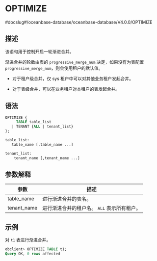 OPTIMIZE 
=============================
#docslug#/oceanbase-database/oceanbase-database/V4.0.0/OPTIMIZE


描述 
-----------------------

该语句用于控制开启一轮渐进合并。

渐进合并的轮数由表的 `progressive_merge_num` 决定，如果没有为表配置 `progressive_merge_num`，则会使用租户的默认值。

* 对于租户级合并，仅 sys 租户中可以对其他业务租户发起合并。

  

* 对于表级合并，可以在业务租户对本租户的表发起合并。

  




语法 
-----------------------

```sql
OPTIMIZE {
     TABLE table_list
   | TENANT {ALL | tenant_list}
};

table_list:
   table_name [,table_name ...]

tenant_list:
    tenant_name [,tenant_name ...]
```



参数解释 
-------------------------



|     参数      |                    描述                     |
|-------------|-------------------------------------------|
| table_name  | 进行渐进合并的表名。                                |
| tenant_name | 进行渐进合并的租户名。 `ALL` 表示所有租户。 |



示例 
-----------------------

对 `t1` 表进行渐进合并。

```sql
obclient> OPTIMIZE TABLE t1;
Query OK, 0 rows affected 
```


